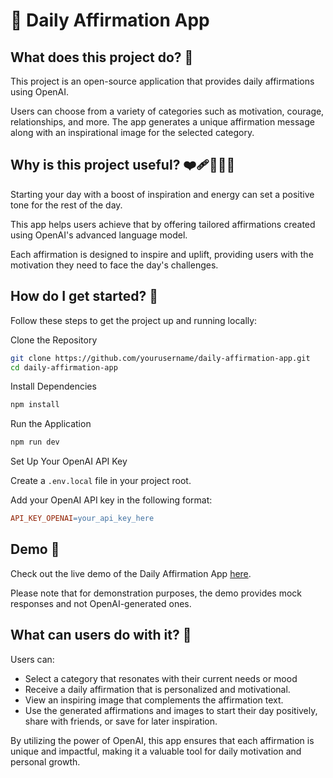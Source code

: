 # 🌟 Daily Affirmation App

## What does this project do? 🤔

This project is an open-source application that provides daily affirmations using OpenAI.

Users can choose from a variety of categories such as motivation, courage, relationships, and more. The app generates a unique affirmation message along with an inspirational image for the selected category.

## Why is this project useful? ❤️‍🩹💪🌞🔋

Starting your day with a boost of inspiration and energy can set a positive tone for the rest of the day.

This app helps users achieve that by offering tailored affirmations created using OpenAI's advanced language model.

Each affirmation is designed to inspire and uplift, providing users with the motivation they need to face the day's challenges.

## How do I get started? 🚀

Follow these steps to get the project up and running locally:

Clone the Repository

```bash
git clone https://github.com/yourusername/daily-affirmation-app.git
cd daily-affirmation-app
```

Install Dependencies

```bash
npm install
```

Run the Application

```bash
npm run dev
```

Set Up Your OpenAI API Key

Create a `.env.local` file in your project root.

Add your OpenAI API key in the following format:

```makefile
API_KEY_OPENAI=your_api_key_here
```

## Demo 🎉

Check out the live demo of the Daily Affirmation App [here](https://daily-affirmation.vercel.app/).

Please note that for demonstration purposes, the demo provides mock responses and not OpenAI-generated ones.

## What can users do with it? 🌟

Users can:

- Select a category that resonates with their current needs or mood
- Receive a daily affirmation that is personalized and motivational.
- View an inspiring image that complements the affirmation text.
- Use the generated affirmations and images to start their day positively, share with friends, or save for later inspiration.

By utilizing the power of OpenAI, this app ensures that each affirmation is unique and impactful, making it a valuable tool for daily motivation and personal growth.
